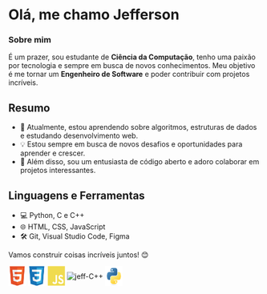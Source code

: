 # Olá, me chamo **Jefferson**

### Sobre mim

É um prazer, sou estudante de **Ciência da Computação**, tenho uma paixão por tecnologia e sempre em busca de novos conhecimentos. Meu objetivo é me tornar um **Engenheiro de Software** e poder contribuir com projetos incríveis.

## Resumo 
- 🌱 Atualmente, estou aprendendo sobre algoritmos, estruturas de dados e estudando desenvolvimento web.
- 💡 Estou sempre em busca de novos desafios e oportunidades para aprender e crescer.
- 🚀 Além disso, sou um entusiasta de código aberto e adoro colaborar em projetos interessantes.

## Linguagens e Ferramentas
- 💻 Python, C e C++
- 🌐 HTML, CSS, JavaScript
- 🛠️ Git, Visual Studio Code, Figma

Vamos construir coisas incríveis juntos! 😊

<div style="display: inline_block">
  <img align="center" alt="jeff-HTML" height="40" width="35" src="https://raw.githubusercontent.com/devicons/devicon/master/icons/html5/html5-original.svg">  
  <img align="center" alt="jeff-CSS" height="40" width="35" src="https://raw.githubusercontent.com/devicons/devicon/master/icons/css3/css3-original.svg">
  <img align="center" alt="jeff-Js" height="40" width="35" src="https://raw.githubusercontent.com/devicons/devicon/master/icons/javascript/javascript-plain.svg">
  <img align="center" alt="jeff-C++" height="40" width="35" src="https://cdn.jsdelivr.net/gh/devicons/devicon@latest/icons/cplusplus/cplusplus-original.svg" />
  <img align="center" alt="jeff-Python" height="40" width="35" src="https://raw.githubusercontent.com/devicons/devicon/master/icons/python/python-original.svg">
</div>

##
  
 <!-- colocar as minhas redes depois

  <a href="https://www.instagram.com/jefferson_alves70" target="_blank"><img src="https://img.shields.io/badge/-Instagram-%23E4405F?style=for-the-badge&logo=instagram&logoColor=white" target="_blank"></a>
  <a href = "      "><img src="https://img.shields.io/badge/-Gmail-%23333?style=for-the-badge&logo=gmail&logoColor=white" target="_blank"></a>
  <a href="        " target="_blank"><img src="https://img.shields.io/badge/-LinkedIn-%230077B5?style=for-the-badge&logo=linkedin&logoColor=white" target="_blank"></a> 
</div>


